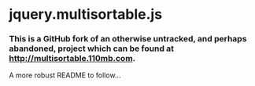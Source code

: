 # jquery.multisortable.js
### This is a GitHub fork of an otherwise untracked, and perhaps abandoned, project which can be found at <http://multisortable.110mb.com>. 

A more robust README to follow...